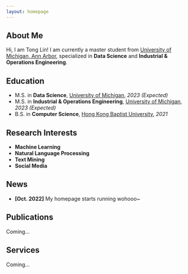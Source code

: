 ```yaml
---
layout: homepage
---
```


## About Me

Hi, I am Tong Lin! I am currently a master student from [University of Michigan, Ann Arbor](https://umich.edu/), specialized in **Data Science** and **Industrial & Operations Engineering**.

## Education

- M.S. in **Data Science**, [University of Michigan](https://umich.edu/), *2023 (Expected)*
- M.S. in **Industrial & Operations Engineering**, [University of Michigan](https://umich.edu/), *2023 (Expected)*
- B.S. in **Computer Science**, [Hong Kong Baptist University](https://www.hkbu.edu.hk/), *2021*

## Research Interests

- **Machine Learning**
- **Natural Language Processing**
- **Text Mining**
- **Social Media**

## News

- **[Oct. 2022]** My homepage starts running wohooo~

## Publications

Coming...

## Services

Coming...
